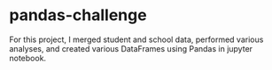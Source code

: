 # pandas-challenge

For this project, I merged student and school data, performed various analyses, and created various DataFrames using Pandas in jupyter notebook. 
